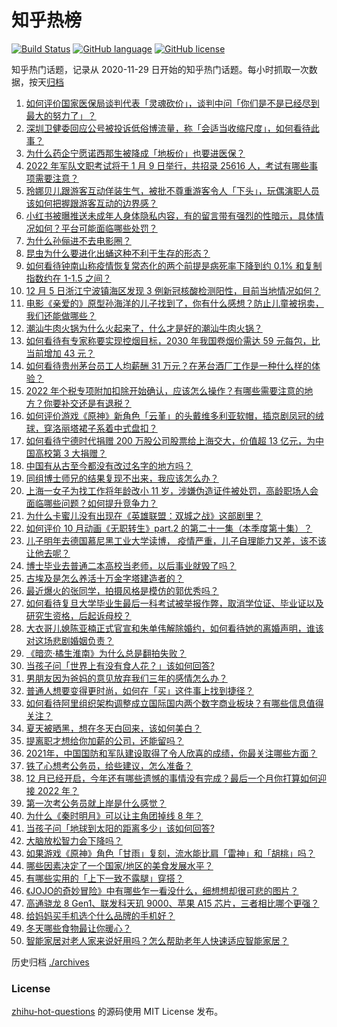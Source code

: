 # 知乎热榜
[![Build Status](https://github.com/ToWeLong/zhihu-hot-questions/workflows/CI/badge.svg)](https://github.com/ToWeLong/zhihu-hot-questions/actions)
[![GitHub language](https://img.shields.io/badge/language-golang-orange.svg)](https://golang.org/)
[![GitHub license](https://img.shields.io/github/license/ToWeLong/zhihu-hot-questions)](https://github.com/ToWeLong/zhihu-hot-questions/blob/main/LICENSE)

知乎热门话题，记录从 2020-11-29 日开始的知乎热门话题。每小时抓取一次数据，按天[归档](./archives)

<!-- BEGIN -->

1. [如何评价国家医保局谈判代表「灵魂砍价」，谈判中问「你们是不是已经尽到最大的努力了」？](https://www.zhihu.com/question/503499926)
1. [深圳卫健委回应公号被投诉低俗博流量，称「会适当收缩尺度」，如何看待此事？](https://www.zhihu.com/question/503949660)
1. [为什么药企宁愿诺西那生被降成「地板价」也要进医保？](https://www.zhihu.com/question/503550137)
1. [2022 年军队文职考试将于 1 月 9 日举行，共招录 25616 人，考试有哪些事项需要注意？](https://www.zhihu.com/question/503702155)
1. [玲娜贝儿跟游客互动佯装生气，被批不尊重游客令人「下头」，玩偶演职人员该如何把握跟游客互动的边界感？](https://www.zhihu.com/question/503966441)
1. [小红书被曝推送未成年人身体隐私内容，有的留言带有强烈的性暗示，具体情况如何？平台可能面临哪些处罚？](https://www.zhihu.com/question/503883085)
1. [为什么孙俪进不去电影圈？](https://www.zhihu.com/question/499998926)
1. [昆虫为什么要进化出蛹这种不利于生存的形态？](https://www.zhihu.com/question/502944559)
1. [如何看待钟南山称疫情恢复常态化的两个前提是病死率下降到约 0.1% 和复制指数约在 1-1.5 之间？](https://www.zhihu.com/question/503708037)
1. [12 月 5 日浙江宁波镇海区发现 3 例新冠核酸检测阳性，目前当地情况如何？](https://www.zhihu.com/question/503972281)
1. [电影《亲爱的》原型孙海洋的儿子找到了，你有什么感想？防止儿童被拐卖，我们还能做哪些？](https://www.zhihu.com/question/504024282)
1. [潮汕牛肉火锅为什么火起来了，什么才是好的潮汕牛肉火锅？](https://www.zhihu.com/question/45890852)
1. [如何看待有专家称要实现控烟目标，2030 年我国卷烟价需达 59 元每包，比当前增加 43 元？](https://www.zhihu.com/question/504013131)
1. [如何看待贵州茅台员工人均薪酬 31 万元？在茅台酒厂工作是一种什么样的体验？](https://www.zhihu.com/question/503713623)
1. [2022 年个税专项附加扣除开始确认，应该怎么操作？有哪些需要注意的地方？你要补交还是有退税？](https://www.zhihu.com/question/503910261)
1. [如何评价游戏《原神》新角色「云堇」的头戴维多利亚软帽，插京剧凤冠的绒球，穿洛丽塔裙子系着中式盘扣？](https://www.zhihu.com/question/502307315)
1. [如何看待宁德时代捐赠 200 万股公司股票给上海交大，价值超 13 亿元，为中国高校第 3 大捐赠？](https://www.zhihu.com/question/503703617)
1. [中国有从古至今都没有改过名字的地方吗？](https://www.zhihu.com/question/503480389)
1. [同组博士师兄的结果复现不出来，我应该怎么办？](https://www.zhihu.com/question/502804990)
1. [上海一女子为找工作将年龄改小 11 岁，涉嫌伪造证件被处罚，高龄职场人会面临哪些问题？如何提升竞争力？](https://www.zhihu.com/question/502901350)
1. [为什么卡蜜儿没有出现在《英雄联盟：双城之战》这部剧里？](https://www.zhihu.com/question/500422983)
1. [如何评价 10 月动画《无职转生》part.2 的第二十一集（本季度第十集）？](https://www.zhihu.com/question/502894607)
1. [儿子明年去德国慕尼黑工业大学读博， 疫情严重，儿子自理能力又差，该不该让他去呢？](https://www.zhihu.com/question/503291193)
1. [博士毕业去普通二本高校当老师，以后事业就毁了吗？](https://www.zhihu.com/question/491765889)
1. [古埃及是怎么养活十万金字塔建造者的？](https://www.zhihu.com/question/503743207)
1. [最近爆火的张同学，拍摄风格是模仿的郭优秀吗？](https://www.zhihu.com/question/503739390)
1. [如何看待复旦大学毕业生最后一科考试被举报作弊，取消学位证、毕业证以及研究生资格，后起诉母校？](https://www.zhihu.com/question/503354095)
1. [大衣哥儿媳陈亚楠正式官宣和朱单伟解除婚约，如何看待她的离婚声明，谁该对这场悲剧婚姻负责？](https://www.zhihu.com/question/503508672)
1. [《暗恋·橘生淮南》为什么总是翻拍失败？](https://www.zhihu.com/question/477846946)
1. [当孩子问「世界上有没有食人花？」该如何回答?](https://www.zhihu.com/question/499988871)
1. [男朋友因为爸妈的意见放弃我们三年的感情怎么办？](https://www.zhihu.com/question/503963232)
1. [普通人想要变得更时尚，如何在「买」这件事上找到捷径？](https://www.zhihu.com/question/503743193)
1. [如何看待阿里组织架构调整成立国际国内两个数字商业板块？有哪些信息值得关注？](https://www.zhihu.com/question/503980701)
1. [夏天被晒黑，想在冬天白回来，该如何美白？](https://www.zhihu.com/question/499340643)
1. [提离职才想给你加薪的公司，还能留吗？](https://www.zhihu.com/question/502605066)
1. [2021年，中国国防和军队建设取得了令人欣喜的成绩，你最关注哪些方面？](https://www.zhihu.com/question/503461516)
1. [铁了心想考公务员，给些建议，怎么准备？](https://www.zhihu.com/question/474808569)
1. [12 月已经开启，今年还有哪些遗憾的事情没有完成？最后一个月你打算如何迎接 2022 年？](https://www.zhihu.com/question/502869120)
1. [第一次考公务员就上岸是什么感觉？](https://www.zhihu.com/question/65180375)
1. [为什么《秦时明月》可以让主角团掉线 8 年？](https://www.zhihu.com/question/502736468)
1. [当孩子问「地球到太阳的距离多少」该如何回答?](https://www.zhihu.com/question/499988793)
1. [大脑放松智力会下降吗？](https://www.zhihu.com/question/327334155)
1. [如果游戏《原神》角色「甘雨」复刻，流水能比肩「雷神」和「胡桃」吗？](https://www.zhihu.com/question/499999922)
1. [哪些因素决定了一个国家/地区的美食发展水平？](https://www.zhihu.com/question/23039687)
1. [有哪些实用的「上下一致不露腿」穿搭？](https://www.zhihu.com/question/494944972)
1. [《JOJO的奇妙冒险》中有哪些乍一看没什么，细想想却很可悲的图片？](https://www.zhihu.com/question/450232649)
1. [高通骁龙 8 Gen1、联发科天玑 9000、苹果 A15 芯片，三者相比哪个更强？](https://www.zhihu.com/question/501719908)
1. [给妈妈买手机选个什么品牌的手机好？](https://www.zhihu.com/question/502105223)
1. [冬天哪些食物最让你暖心？](https://www.zhihu.com/question/503587911)
1. [智能家居对老人家来说好用吗？怎么帮助老年人快速适应智能家居？](https://www.zhihu.com/question/502326843)

<!-- END -->

历史归档 [./archives](./archives)


### License
[zhihu-hot-questions](https://github.com/towelong/zhihu-hot-questions) 的源码使用 MIT License 发布。